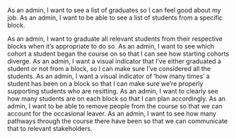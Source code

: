 <!-- As an admin, I want to be able to view a list of the students currently on the course.
As an admin, I want to see which block each student is in so that I know where they are in the course. -->

As an admin, I want to see a list of graduates so I can feel good about my job.
As an admin, I want to be able to see a list of students from a specific block.

<!-- As an admin, I want to add new students to the system so that I can begin tracking them. -->

As an admin, I want to graduate all relevant students from their respective blocks when it’s appropriate to do so.
As an admin, I want to see which cohort a student began the course on so that I can see how starting cohorts diverge.
As an admin, I want a visual indicator that I’ve either graduated a student or not from a block, so I can make sure I’ve considered all the students.
As an admin, I want a visual indicator of ‘how many times’ a student has been on a block so that I can make sure we’re properly supporting students who are resitting.
As an admin, I want to clearly see how many students are on each block so that I can plan accordingly.
As an admin, I want to be able to remove people from the course so that we can account for the occasional leaver.
As an admin, I want to see how many pathways through the course there have been so that we can communicate that to relevant stakeholders.
